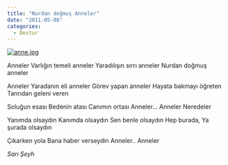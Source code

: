 ```yaml
---
title: "Nurdan doğmuş Anneler"
date: "2011-05-08"
categories: 
  - Destur
---
```


[![anne.jpg](/uploads/2011/05/anne.jpg)](/uploads/2011/05/anne.jpg "anne.jpg")

Anneler Varlığın temeli anneler Yaradılışın sırrı anneler Nurdan doğmuş anneler

Anneler Yaradanın eli anneler Görev yapan anneler Hayata bakmayı öğreten Tanrıdan geleni veren

Soluğun esası Bedenin atası Canımın ortası Anneler... Anneler Neredeler

Yanımda olsaydın Kanımda olsaydın Sen benle olsaydın Hep burada, Ya şurada olsaydın

Çıkarken yola Bana haber verseydin Anneler.. Anneler

_Sarı Şeyh_
